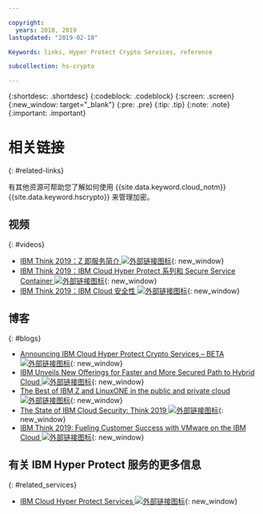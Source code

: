 ```yaml
---

copyright:
  years: 2018, 2019
lastupdated: "2019-02-18"

Keywords: links, Hyper Protect Crypto Services, reference

subcollection: hs-crypto

---
```


{:shortdesc: .shortdesc}
{:codeblock: .codeblock}
{:screen: .screen}
{:new_window: target="_blank"}
{:pre: .pre}
{:tip: .tip}
{:note: .note}
{:important: .important}

# 相关链接
{: #related-links}

有其他资源可帮助您了解如何使用 {{site.data.keyword.cloud_notm}} {{site.data.keyword.hscrypto}} 来管理加密。

## 视频
{: #videos}

- [IBM Think 2019：Z 即服务简介 ![外部链接图标](../../icons/launch-glyph.svg "外部链接图标")](https://www.ibm.com/events/think/watch/replay/120157283/){: new_window}
- [IBM Think 2019：IBM Cloud Hyper Protect 系列和 Secure Service Container ![外部链接图标](../../icons/launch-glyph.svg "外部链接图标")](https://www.ibm.com/events/think/watch/replay/120171746/){: new_window}
- [IBM Think 2019：IBM Cloud 安全性 ![外部链接图标](../../icons/launch-glyph.svg "外部链接图标")](https://www.ibm.com/events/think/watch/replay/120118486/){: new_window}

## 博客
{: #blogs}

- [Announcing IBM Cloud Hyper Protect Crypto Services – BETA ![外部链接图标](../../icons/launch-glyph.svg "外部链接图标")](https://www.ibm.com/blogs/bluemix/2019/01/announcing-ibm-cloud-hyper-protect-crypto-services-beta/){: new_window}
- [IBM Unveils New Offerings for Faster and More Secured Path to Hybrid Cloud ![外部链接图标](../../icons/launch-glyph.svg "外部链接图标")](https://newsroom.ibm.com/2019-02-12-IBM-Unveils-New-Offerings-for-Faster-and-More-Secured-Path-to-Hybrid-Cloud){: new_window}
- [The Best of IBM Z and LinuxONE in the public and private cloud ![外部链接图标](../../icons/launch-glyph.svg "外部链接图标")](https://www.ibm.com/blogs/systems/the-best-of-ibm-z-and-linuxone-in-the-public-and-private-cloud/){: new_window}
- [The State of IBM Cloud Security: Think 2019 ![外部链接图标](../../icons/launch-glyph.svg "外部链接图标")](https://www.ibm.com/blogs/bluemix/2019/02/cloud-security-right/){: new_window}
- [IBM Think 2019: Fueling Customer Success with VMware on the IBM Cloud ![外部链接图标](../../icons/launch-glyph.svg "外部链接图标")](https://www.ibm.com/blogs/bluemix/2019/02/security-innovation-and-choice-for-vmware-on-ibm-cloud/){: new_window}

## 有关 IBM Hyper Protect 服务的更多信息
{: #related_services}

- [IBM Cloud Hyper Protect Services ![外部链接图标](../../icons/launch-glyph.svg "外部链接图标")](https://www.ibm.com/cloud/hyper-protect-services){: new_window}
